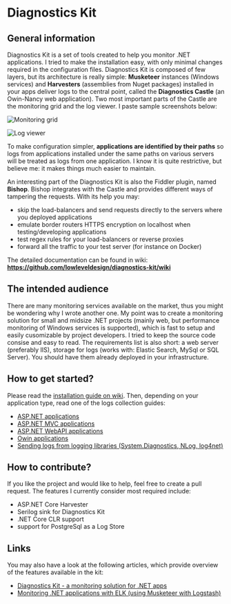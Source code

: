 Diagnostics Kit
===============

## General information

Diagnostics Kit is a set of tools created to help you monitor .NET applications. I tried to make the installation easy, with only minimal changes required in the configuration files. Diagnostics Kit is composed of few layers, but its architecture is really simple: **Musketeer** instances (Windows services) and **Harvesters** (assemblies from Nuget packages) installed in your apps deliver logs to the central point, called the **Diagnostics Castle** (an Owin-Nancy web application). Two most important parts of the Castle are the monitoring grid and the log viewer. I paste sample screenshots below:

![Monitoring grid](https://raw.githubusercontent.com/lowleveldesign/diagnostics-kit/master/docs/diaggrid.PNG)

![Log viewer](https://raw.githubusercontent.com/lowleveldesign/diagnostics-kit/master/docs/diaglog.PNG)

To make configuration simpler, **applications are identified by their paths** so logs from applications installed under the same paths on various servers will be treated as logs from one application. I know it is quite restrictive, but believe me: it makes things much easier to maintain.

An interesting part of the Diagnostics Kit is also the Fiddler plugin, named **Bishop**. Bishop integrates with the Castle and provides different ways of tampering the requests. With its help you may:

- skip the load-balancers and send requests directly to the servers where you deployed applications
- emulate border routers HTTPS encryption on localhost when testing/developing applications
- test regex rules for your load-balancers or reverse proxies
- forward all the traffic to your test server (for instance on Docker)

The detailed documentation can be found in wiki: **<https://github.com/lowleveldesign/diagnostics-kit/wiki>**

## The intended audience

There are many monitoring services available on the market, thus you might be wondering why I wrote another one. My point was to create a monitoring solution for small and midsize .NET projects (mainly web, but performance monitoring of Windows services is supported), which is fast to setup and easily cusomizable by project developers. I tried to keep the source code consise and easy to read. The requirements list is also short: a web server (preferably IIS), storage for logs (works with: Elastic Search, MySql or SQL Server). You should have them already deployed in your infrastructure.

## How to get started?

Please read the [installation guide on wiki](https://github.com/lowleveldesign/diagnostics-kit/wiki/1.2.installation). Then, depending on your application type, read one of the logs collection guides:

- [ASP.NET applications](https://github.com/lowleveldesign/diagnostics-kit/wiki/2.3.log-collection-aspnet)
- [ASP.NET MVC applications](https://github.com/lowleveldesign/diagnostics-kit/wiki/2.4.log-collection-aspnet-mvc)
- [ASP.NET WebAPI applications](https://github.com/lowleveldesign/diagnostics-kit/wiki/2.5.log-collection-aspnet-webapi)
- [Owin applications](https://github.com/lowleveldesign/diagnostics-kit/wiki/2.6.log-collection-owin)
- [Sending logs from logging libraries (System.Diagnostics, NLog, log4net)](https://github.com/lowleveldesign/diagnostics-kit/wiki/2.7.log-collection-libs)

## How to contribute?

If you like the project and would like to help, feel free to create a pull request. The features I currently consider most required include:

- ASP.NET Core Harvester
- Serilog sink for Diagnostics Kit
- .NET Core CLR support
- support for PostgreSql as a Log Store

## Links

You may also have a look at the following articles, which provide overview of the features available in the kit:

- [Diagnostics Kit - a monitoring solution for .NET apps](https://www.codeproject.com/Articles/1103161/Diagnostics-Kit-a-monitoring-solution-for-NET-apps)
- [Monitoring .NET applications with ELK (using Musketeer with Logstash)](http://kmdpoland.pl/monitoring-net-applications-with-elk/)
